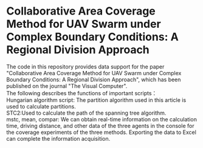 # Collaborative Area Coverage Method for UAV Swarm under Complex Boundary Conditions: A Regional Division Approach
The code in this repository provides data support for the paper "Collaborative Area Coverage Method for UAV Swarm under Complex Boundary Conditions: A Regional Division Approach", which has been published on the journal "The Visual Computer".   
The following describes the functions of important scripts：  
Hungarian algorithm script: The partition algorithm used in this article is used to calculate partitions.  
STC2:Used to calculate the path of the spanning tree algorithm.  
mstc, mean, compar: We can obtain real-time information on the calculation time, driving distance, and other data of the three agents in the console for the coverage experiments of the three methods. Exporting the data to Excel can complete the information acquisition.
